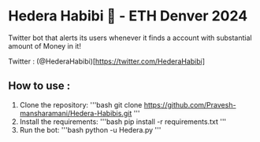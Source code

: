 # Hedera Habibi 🤑 - ETH Denver 2024
Twitter bot that alerts its users whenever it finds a account with substantial amount of Money in it!

Twitter : (@HederaHabibi)[https://twitter.com/HederaHabibi]

## How to use :
1. Clone the repository: 
'''bash
 git clone https://github.com/Pravesh-mansharamani/Hedera-Habibis.git
 '''
2. Install the requirements:
'''bash
 pip install -r requirements.txt
 '''
3. Run the bot:
'''bash
 python -u Hedera.py
 '''




